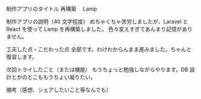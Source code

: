 制作アプリのタイトル
再構築　 Lamp

制作アプリの説明（40 文字程度）
めちゃくちゃ苦労しましたが、Laravel と React を使って Lamp を再構築しました。
色々変えすぎてあんまり記憶がありません。

工夫した点・こだわった点
全部です。わけわからんまま進みました。ちゃんと復習します。

次回トライしたこと（または機能）
もうちょっと勉強しながらやります。DB 設計とかのとこももうちょい凝りたい。

備考（感想、シェアしたいこと等なんでも）

